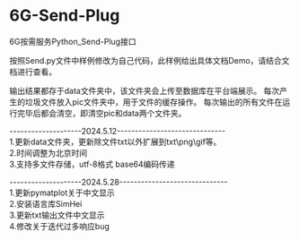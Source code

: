 # 6G-Send-Plug
6G按需服务Python_Send-Plug接口

按照Send.py文件中样例修改为自己代码，此样例给出具体文档Demo，请结合文档进行查看。

输出结果都存于data文件夹中，该文件夹会上传至数据库在平台端展示。
每次产生的垃圾文件放入pic文件夹中，用于文件的缓存操作。
每次输出的所有文件在运行完毕后都会清空，即清空pic和data两个文件夹。

--------------------2024.5.12------------------------------  
1.更新data文件夹，更新除文件txt以外扩展到txt\png\gif等。   
2.时间调整为北京时间  
3.支持多文件存储，utf-8格式 base64编码传递


--------------------2024.5.28------------------------------  
1.更新pymatplot关于中文显示  
2.安装语言库SimHei  
3.更新txt输出文件中文显示  
4.修改关于迭代过多响应bug  
